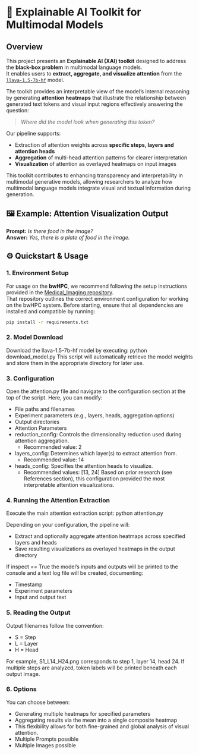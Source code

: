 # 🧠 Explainable AI Toolkit for Multimodal Models

## Overview
This project presents an **Explainable AI (XAI) toolkit** designed to address the **black-box problem** in multimodal language models.  
It enables users to **extract, aggregate, and visualize attention** from the [`llava-1.5-7b-hf`](https://huggingface.co/llava-hf/llava-1.5-7b-hf) model.

The toolkit provides an interpretable view of the model’s internal reasoning by generating **attention heatmaps** that illustrate the relationship between generated text tokens and visual input regions effectively answering the question:  
> *Where did the model look when generating this token?*

Our pipeline supports:
- Extraction of attention weights across **specific steps, layers and attention heads**
- **Aggregation** of multi-head attention patterns for clearer interpretation
- **Visualization** of attention as overlayed heatmaps on input images

This toolkit contributes to enhancing transparency and interpretability in multimodal generative models, allowing researchers to analyze how multimodal language models integrate visual and textual information during generation.

## 🖼️ Example: Attention Visualization Output

**Prompt:** *Is there food in the image?*  
**Answer:** *Yes, there is a plate of food in the image.*


## ⚙️ Quickstart & Usage

### 1. Environment Setup
For usage on the **bwHPC**, we recommend following the setup instructions provided in the [Medical_Imaging repository](https://github.com/DeveloperNomis/Medical_Imaging).  
That repository outlines the correct environment configuration for working on the bwHPC system.
Before starting, ensure that all dependencies are installed and compatible by running:
```bash
pip install -r requirements.txt
```

### 2. Model Download
Download the llava-1.5-7b-hf model by executing:
python download_model.py
This script will automatically retrieve the model weights and store them in the appropriate directory for later use.


### 3. Configuration
Open the attention.py file and navigate to the configuration section at the top of the script. Here, you can modify:
* File paths and filenames
* Experiment parameters (e.g., layers, heads, aggregation options)
* Output directories
* Attention Parameters
* reduction_config: Controls the dimensionality reduction used during attention aggregation.
  *  Recommended value: 2
* layers_config: Determines which layer(s) to extract attention from.
  *  Recommended value: 14
* heads_config: Specifies the attention heads to visualize.
  *  Recommended values: [13, 24]
Based on prior research (see References section), this configuration provided the most interpretable attention visualizations.


### 4. Running the Attention Extraction
Execute the main attention extraction script:
python attention.py

Depending on your configuration, the pipeline will:
* Extract and optionally aggregate attention heatmaps across specified layers and heads
* Save resulting visualizations as overlayed heatmaps in the output directory

If inspect == True the model’s inputs and outputs will be printed to the console and a text log file will be created, documenting:
* Timestamp
* Experiment parameters
* Input and output text


### 5. Reading the Output
Output filenames follow the convention:
* S = Step
* L = Layer
* H = Head

For example, S1_L14_H24.png corresponds to step 1, layer 14, head 24. If multiple steps are analyzed, token labels will be printed beneath each output image.


### 6. Options
You can choose between:
* Generating multiple heatmaps for specified parameters
* Aggregating results via the mean into a single composite heatmap
* This flexibility allows for both fine-grained and global analysis of visual attention.
* Multiple Prompts possible
* Multiple Images possible
